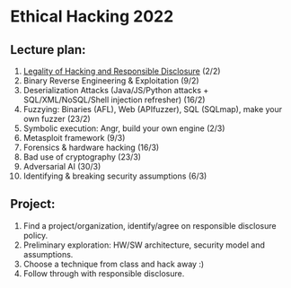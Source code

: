 # Ethical Hacking 2022

## Lecture plan:
1. [Legality of Hacking and Responsible Disclosure](1-responsible-disclosure.ipynb) (2/2)
2. Binary Reverse Engineering & Exploitation (9/2)
3. Deserialization Attacks (Java/JS/Python attacks + SQL/XML/NoSQL/Shell injection refresher) (16/2)
4. Fuzzying: Binaries (AFL), Web (APIfuzzer), SQL (SQLmap), make your own fuzzer (23/2)
5. Symbolic execution: Angr, build your own engine (2/3)
6. Metasploit framework (9/3)
7. Forensics & hardware hacking (16/3)
8. Bad use of cryptography (23/3)
9. Adversarial AI (30/3)
10. Identifying & breaking security assumptions (6/3)

## Project:
1. Find a project/organization, identify/agree on responsible disclosure policy.
2. Preliminary exploration: HW/SW architecture, security model and assumptions.
3. Choose a technique from class and hack away :)
4. Follow through with responsible disclosure.